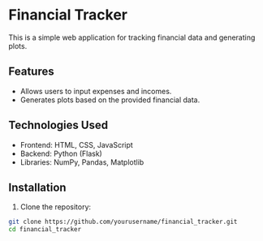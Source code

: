 # Financial Tracker

This is a simple web application for tracking financial data and generating plots.

## Features

- Allows users to input expenses and incomes.
- Generates plots based on the provided financial data.

## Technologies Used

- Frontend: HTML, CSS, JavaScript
- Backend: Python (Flask)
- Libraries: NumPy, Pandas, Matplotlib

## Installation

1. Clone the repository:

```bash
git clone https://github.com/yourusername/financial_tracker.git
cd financial_tracker

